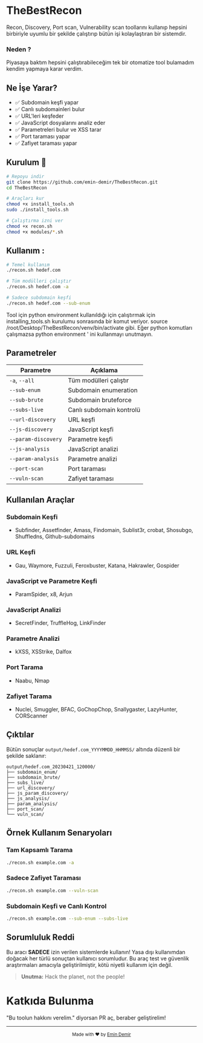 # TheBestRecon
Recon, Discovery, Port scan, Vulnerability scan toollarını kullanıp hepsini birbiriyle uyumlu bir şekilde çalıştırıp bütün işi kolaylaştıran bir sistemdir. 

### Neden ?
Piyasaya baktım hepsini çalıştırabileceğim tek bir otomatize tool bulamadım kendim yapmaya karar verdim.

## Ne İşe Yarar? 

- ✅ Subdomain keşfi yapar
- ✅ Canlı subdomainleri bulur
- ✅ URL'leri keşfeder
- ✅ JavaScript dosyalarını analiz eder
- ✅ Parametreleri bulur ve XSS tarar
- ✅ Port taraması yapar
- ✅ Zafiyet taraması yapar

## Kurulum 🔧

```bash
# Repoyu indir
git clone https://github.com/emin-demir/TheBestRecon.git
cd TheBestRecon

# Araçları kur
chmod +x install_tools.sh
sudo ./install_tools.sh

# Çalıştırma izni ver
chmod +x recon.sh
chmod +x modules/*.sh
```

## Kullanım :

```bash
# Temel kullanım
./recon.sh hedef.com

# Tüm modülleri çalıştır
./recon.sh hedef.com -a

# Sadece subdomain keşfi
./recon.sh hedef.com --sub-enum
```
Tool için python environment kullanıldığı için çalıştırmak için installing_tools.sh kurulumu sonrasında bir komut veriyor. 
source /root/Desktop/TheBestRecon/venv/bin/activate gibi. Eğer python komutları çalışmazsa python environment ' ini kullanmayı unutmayın.

## Parametreler

| Parametre | Açıklama |
|-----------|----------|
| `-a`, `--all` | Tüm modülleri çalıştır |
| `--sub-enum` | Subdomain enumeration |
| `--sub-brute` | Subdomain bruteforce |
| `--subs-live` | Canlı subdomain kontrolü |
| `--url-discovery` | URL keşfi |
| `--js-discovery` | JavaScript keşfi |
| `--param-discovery` | Parametre keşfi |
| `--js-analysis` | JavaScript analizi |
| `--param-analysis` | Parametre analizi |
| `--port-scan` | Port taraması |
| `--vuln-scan` | Zafiyet taraması |

## Kullanılan Araçlar

### Subdomain Keşfi
- Subfinder, Assetfinder, Amass, Findomain, Sublist3r, crobat, Shosubgo, Shuffledns, Github-subdomains

### URL Keşfi
- Gau, Waymore, Fuzzuli, Feroxbuster, Katana, Hakrawler, Gospider

### JavaScript ve Parametre Keşfi
- ParamSpider, x8, Arjun

### JavaScript Analizi
- SecretFinder, TruffleHog, LinkFinder

### Parametre Analizi
- kXSS, XSStrike, Dalfox

### Port Tarama
- Naabu, Nmap

### Zafiyet Tarama
- Nuclei, Smuggler, BFAC, GoChopChop, Snallygaster, LazyHunter, CORScanner

## Çıktılar 

Bütün sonuçlar `output/hedef.com_YYYYMMDD_HHMMSS/` altında düzenli bir şekilde saklanır:

```
output/hedef.com_20230421_120000/
├── subdomain_enum/
├── subdomain_brute/
├── subs_live/
├── url_discovery/
├── js_param_discovery/
├── js_analysis/
├── param_analysis/
├── port_scan/
└── vuln_scan/
```

## Örnek Kullanım Senaryoları 

### Tam Kapsamlı Tarama
```bash
./recon.sh example.com -a
```

### Sadece Zafiyet Taraması
```bash
./recon.sh example.com --vuln-scan
```

### Subdomain Keşfi ve Canlı Kontrol
```bash
./recon.sh example.com --sub-enum --subs-live
```

## Sorumluluk Reddi 

Bu aracı **SADECE** izin verilen sistemlerde kullanın! Yasa dışı kullanımdan doğacak her türlü sonuçtan kullanıcı sorumludur. Bu araç test ve güvenlik araştırmaları amacıyla geliştirilmiştir, kötü niyetli kullanım için değil.

> **Unutma:** Hack the planet, not the people!

# Katkıda Bulunma
"Bu toolun hakkını verelim." diyorsan PR aç, beraber geliştirelim!

---

<p align="center">
  <sub>Made with ❤️ by <a href="https://github.com/emin-demir">Emin Demir</a></sub>
</p>